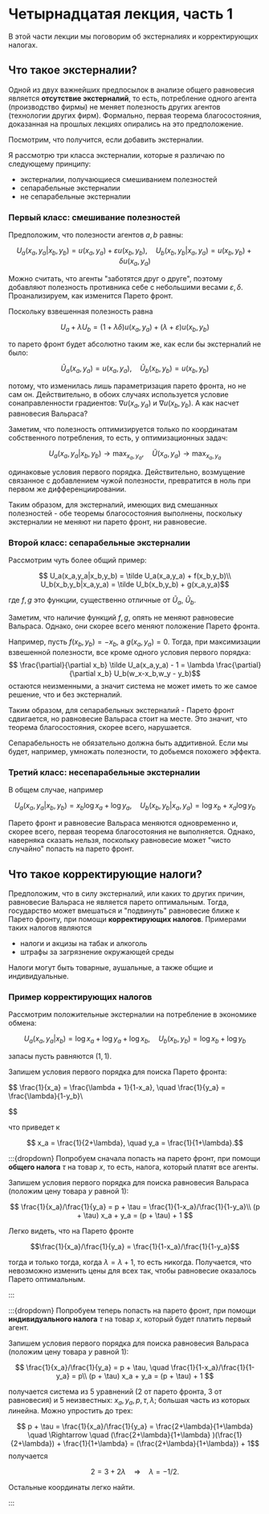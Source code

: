 # Четырнадцатая лекция, часть 1

В этой части лекции мы поговорим об экстерналиях и корректирующих налогах.

## Что такое экстерналии?

Одной из двух важнейших предпосылок в анализе общего равновесия является **отсутствие экстерналий**, то есть, потребление одного  агента (производство фирмы) не меняет полезность других агентов (технологии других фирм). Формально, первая теорема благосостояния, доказанная на прошлых лекциях опирались на это предположение. 

Посмотрим, что получится, если добавить экстерналии. 

Я рассмотрю три класса экстерналии, которые я различаю по следующему принципу:

- экстерналии, получающиеся смешиванием полезностей
- сепарабельные экстерналии
- не сепарабельные экстерналии

### Первый класс: смешивание полезностей

Предположим, что полезности агентов $a,b$ равны:

$$ U_a(x_a,y_a|x_b,y_b) = u(x_a,y_a) + \varepsilon u(x_b,y_b), \quad U_b(x_b,y_b|x_a,y_a) = u(x_b,y_b) + \delta u(x_a,y_a)$$

Можно считать, что агенты "заботятся друг о друге", поэтому добавляют полезность противника себе с небольшими весами $\varepsilon, \delta$. Проанализируем, как изменится Парето фронт.

Поскольку взвешенная полезность равна 

$$U_a + \lambda U_b = (1+\lambda \delta)u(x_a, y_a) + (\lambda + \varepsilon)u(x_b, y_b)$$

то парето фронт будет абсолютно таким же, как если бы экстерналий не было:

$$ \tilde U_a(x_a,y_a) = u(x_a,y_a), \quad \tilde U_b(x_b,y_b) = u(x_b,y_b)$$

потому, что изменилась лишь параметризация парето фронта, но не сам он. Действительно, в обоих случаях используется условие сонаправленности градиентов: $\nabla u(x_a,y_a)$ и $\nabla u(x_b,y_b)$. А как насчет равновесия Вальраса?

Заметим, что полезность оптимизируется только по координатам собственного потребления, то есть, у оптимизационных задач:

$$ U_a(x_a,y_a|x_b,y_b) \to \max_{x_a,y_a},  \quad \tilde U(x_a,y_a) \to \max_{x_a,y_a}$$

одинаковые условия первого порядка. Действительно, возмущение связанное с добавлением чужой полезности, превратится в ноль при первом же дифференциировании.

Таким образом, для экстерналий, имеющих вид смешанных полезностей - обе теоремы благосостояния выполнены, поскольку экстерналии не меняют ни парето фронт, ни равновесие.

### Второй класс: сепарабельные экстерналии

Рассмотрим чуть более общий пример:

$$ U_a(x_a,y_a|x_b,y_b) = \tilde U_a(x_a,y_a) + f(x_b,y_b)\\
U_b(x_b,y_b|x_a,y_a) = \tilde U_b(x_b,y_b) + g(x_a,y_a)$$

где $f,g$ это функции, существенно отличные от $\tilde U_a$, $\tilde U_b$.

Заметим, что наличие функций $f,g$, опять не меняют равновесие Вальраса. Однако, они скорее всего меняют положение Парето фронта.

Например, пусть $f(x_b,y_b) = -x_b$, а $g(x_a, y_a) = 0$. Тогда, при максимизации взвешенной полезности, все кроме одного условия первого порядка:
$$
\frac{\partial}{\partial x_b} \tilde U_a(x_a,y_a) - 1 = \lambda  \frac{\partial}{\partial x_b} U_b(w_x-x_b,w_y - y_b)$$
остаются неизменными, а значит система не может иметь то же самое решение, что и без экстерналий.

Таким образом, для сепарабельных экстерналий - Парето фронт сдвигается, но равновесие Вальраса стоит на месте. Это значит, что теорема благосостояния, скорее всего, нарушается.

Сепарабельность не обязательно должна быть аддитивной. Если мы будет, например, умножать полезности, то добьемся похожего эффекта.

### Третий класс: несепарабельные экстерналии

В общем случае, например

$$U_a(x_a,y_a|x_b,y_b)=x_b \log x_a + \log y_a, \quad U_b(x_b,y_b|x_a,y_a) = \log x_b + x_a\log y_b$$

Парето фронт и равновесие Вальраса меняются одновременно и, скорее всего, первая теорема благосотояния не выполняется. Однако, наверняка сказать нельзя, поскольку равновесие может "чисто случайно" попасть на парето фронт.

## Что такое корректирующие налоги?

Предположим, что в силу экстерналий, или каких то других причин, равновесие Вальраса не является парето оптимальным. Тогда, государство может вмешаться и "подвинуть" равновесие ближе к Парето фронту, при помощи **корректирующих налогов**. Примерами таких налогов являются
- налоги и акцизы на табак и алкоголь
- штрафы за загрязнение окружающей среды

Налоги могут быть товарные, аушальные, а также общие и индивидуальные.

### Пример корректирующих налогов

Рассмотрим положительные экстерналии на потребление в экономике обмена:

$$U_a(x_a,y_a|x_b)= \log x_a + \log y_a + \log x_b, \quad U_b(x_b,y_b) = \log x_b + \log y_b$$

запасы пусть равняются $(1,1)$. 

Запишем условия первого порядка для поиска Парето фронта:

$$ \frac{1}{x_a} = \frac{\lambda + 1}{1-x_a}, \quad \frac{1}{y_a} = \frac{\lambda}{1-y_b}\\

$$

что приведет к

$$ x_a = \frac{1}{2+\lambda}, \quad y_a = \frac{1}{1+\lambda}.$$

:::{dropdown} Попробуем сначала попасть на парето фронт, при помощи **общего налога** $\tau$ на товар $x$, то есть, налога, который платят все агенты.

Запишем условия первого порядка для поиска равновесия Вальраса (положим цену товара $y$ равной 1):

$$ \frac{1}{x_a}/\frac{1}{y_a}  = p + \tau = \frac{1}{1-x_a}/\frac{1}{1-y_a}\\
(p + \tau) x_a + y_a = (p + \tau) + 1
$$

Легко видеть, что на Парето фронте 

$$\frac{1}{x_a}/\frac{1}{y_a}  = \frac{1}{1-x_a}/\frac{1}{1-y_a}$$ 

тогда и только тогда, когда $\lambda = \lambda + 1$, то есть никогда. Получается, что невозможно изменить цены для всех так, чтобы равновесие оказалось Парето оптимальным.

:::

:::{dropdown} Попробуем теперь попасть на парето фронт, при помощи **индивидуального налога** $\tau$ на товар $x$, который будет платить первый агент.

Запишем условия первого порядка для поиска равновесия Вальраса (положим цену товара $y$ равной 1):

$$ \frac{1}{x_a}/\frac{1}{y_a}  = p + \tau, \quad \frac{1}{1-x_a}/\frac{1}{1-y_a} = p\\
(p + \tau) x_a + y_a = (p + \tau) + 1
$$

получается система из 5 уравнений (2 от парето фронта, 3 от равновесия) и 5 неизвестных: $x_a, y_a, p, \tau, \lambda$; большая часть из которых линейна. Можно упростить до трех:

$$ p + \tau = \frac{1}{x_a}/\frac{1}{y_a} = \frac{2+\lambda}{1+\lambda}  \quad \Rightarrow \quad (\frac{2+\lambda}{1+\lambda} )(\frac{1}{2+\lambda}) + \frac{1}{1+\lambda} = (\frac{2+\lambda}{1+\lambda}) + 1$$
получается

$$ 2 = 3 + 2\lambda \quad \Rightarrow \quad \lambda = -1/2.$$

Остальные координаты легко найти.

:::